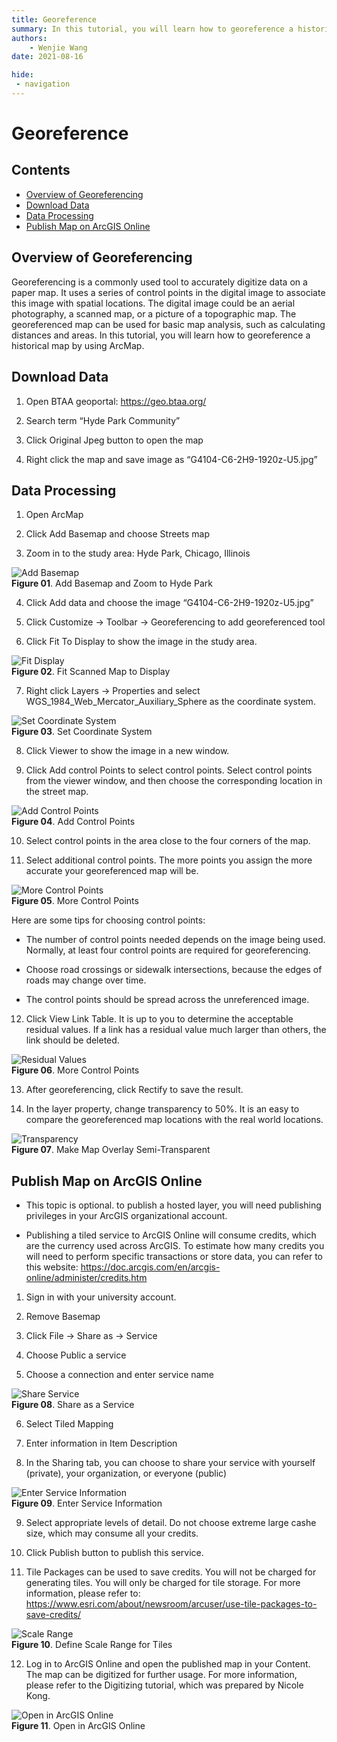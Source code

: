 ```yaml
---
title: Georeference
summary: In this tutorial, you will learn how to georeference a historical map by using ArcMap. 
authors:
    - Wenjie Wang
date: 2021-08-16

hide:
 - navigation
---
```


# Georeference

## Contents
- [Overview of Georeferencing](#overview-of-georeferencing)
- [Download Data](#download-data)
- [Data Processing](#data-processing)
- [Publish Map on ArcGIS Online](#publish-map-on-arcgis-online)

## Overview of Georeferencing

Georeferencing is a commonly used tool to accurately digitize data on a paper map. It uses a series of control points in the digital image to associate this image with spatial locations. The digital image could be an aerial photography, a scanned map, or a picture of a topographic map. The georeferenced map can be used for basic map analysis, such as calculating distances and areas. In this tutorial, you will learn how to georeference a historical map by using ArcMap. 

## Download Data

1. Open BTAA geoportal: https://geo.btaa.org/

2. Search term “Hyde Park Community”

3. Click Original Jpeg button to open the map

4. Right click the map and save image as “G4104-C6-2H9-1920z-U5.jpg”

## Data Processing

1. Open ArcMap

2. Click Add Basemap and choose Streets map

3. Zoom in to the study area: Hyde Park, Chicago, Illinois

![Add Basemap](images/basemap.png)\
**Figure 01**. Add Basemap and Zoom to Hyde Park

4. Click Add data and choose the image “G4104-C6-2H9-1920z-U5.jpg”

5. Click Customize -> Toolbar -> Georeferencing to add georeferenced tool

6. Click Fit To Display to show the image in the study area.

![Fit Display](images/fit-display.PNG)\
**Figure 02**. Fit Scanned Map to Display

7. Right click Layers -> Properties and select WGS_1984_Web_Mercator_Auxiliary_Sphere as the coordinate system. 

![Set Coordinate System](images/set-coord-sys.PNG)\
**Figure 03**. Set Coordinate System

8. Click Viewer to show the image in a new window.

9. Click Add control Points to select control points. Select control points from the viewer window, and then choose the corresponding location in the street map.

![Add Control Points](images/control-points.PNG)\
**Figure 04**. Add Control Points

10. Select control points in the area close to the four corners of the map.

11. Select additional control points. The more points you assign the more accurate your georeferenced map will be.

![More Control Points](images/point-diagram.PNG)\
**Figure 05**. More Control Points

Here are some tips for choosing control points:

- The number of control points needed depends on the image being used. Normally, at least four control points are required for georeferencing.

- Choose road crossings or sidewalk intersections, because the edges of roads may change over time.

- The control points should be spread across the unreferenced image.

12. Click View Link Table. It is up to you to determine the acceptable residual values. If a link has a residual value much larger than others, the link should be deleted. 

![Residual Values](images/residual-values.PNG)\
**Figure 06**. More Control Points

13. After georeferencing, click Rectify to save the result.

14. In the layer property, change transparency to 50%. It is an easy to compare the georeferenced map locations with the real world locations.

![Transparency](images/transparency.PNG)\
**Figure 07**. Make Map Overlay Semi-Transparent

## Publish Map on ArcGIS Online

- This topic is optional. to publish a hosted layer, you will need publishing privileges in your ArcGIS organizational account.

- Publishing a tiled service to ArcGIS Online will consume credits, which are the currency used   across ArcGIS. To estimate how many credits you will need to perform specific transactions or store data, you can refer to this website: https://doc.arcgis.com/en/arcgis-online/administer/credits.htm

1. Sign in with your university account.

2. Remove Basemap

3. Click File -> Share as -> Service

4. Choose Public a service

5. Choose a connection and enter service name

![Share Service](images/share-service.PNG)\
**Figure 08**. Share as a Service

6. Select Tiled Mapping

7. Enter information in Item Description

8. In the Sharing tab, you can choose to share your service with yourself (private), your organization, or everyone (public) 

![Enter Service Information](images/service-info.PNG)\
**Figure 09**. Enter Service Information

9. Select appropriate levels of detail. Do not choose extreme large cashe size, which may consume all your credits. 

10. Click Publish button to publish this service.

11. Tile Packages can be used to save credits. You will not be charged for generating tiles. You will only be charged for tile storage. For more information, please refer to:  https://www.esri.com/about/newsroom/arcuser/use-tile-packages-to-save-credits/

![Scale Range](images/tile-scales.PNG)\
**Figure 10**. Define Scale Range for Tiles

12. Log in to ArcGIS Online and open the published map in your Content. The map can be digitized for further usage. For more information, please refer to the Digitizing tutorial, which was prepared by Nicole Kong.

![Open in ArcGIS Online](images/open-arcgis-online.PNG)\
**Figure 11**. Open in ArcGIS Online